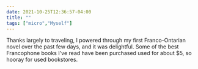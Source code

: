 ```yaml
---
date: 2021-10-25T12:36:57-04:00
title: ""
tags: ["micro","Myself"]
---
```

Thanks largely to traveling, I powered through my first Franco-Ontarian novel over the past few days, and it was delightful. Some of the best Francophone books I've read have been purchased used for about $5, so hooray for used bookstores.

